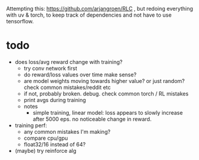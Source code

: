 Attempting this: https://github.com/arjangroen/RLC , but redoing everything
with uv & torch, to keep track of dependencies and not have to use tensorflow.

# todo
- does loss/avg reward change with training?
    - try conv network first
    - do reward/loss values over time make sense?
    - are model weights moving towards higher value? or just random? check
      common mistakes/reddit etc
    - if not, probably broken. debug. check common torch / RL mistakes
    - print avgs during training
    - notes
        - simple training, linear model: loss appears to slowly increase after
          5000 eps. no noticeable change in reward.
- training perf:
    - any common mistakes I'm making?
    - compare cpu/gpu
    - float32/16 instead of 64?
- (maybe) try reinforce alg
